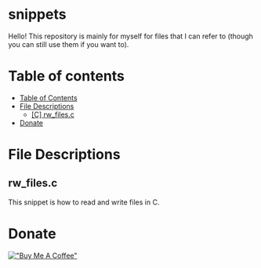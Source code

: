 # snippets
Hello! This repository is mainly for myself for files that I can refer to (though you can still use them if you want to).

# Table of contents
- [Table of Contents](#table-of-contents)
- [File Descriptions](#File-Descriptions)
	- [[C] rw_files.c](#rw_files.c)
- [Donate](#donate)

# File Descriptions

## rw_files.c
This snippet is how to read and write files in C.


# Donate
[!["Buy Me A Coffee"](https://www.buymeacoffee.com/assets/img/custom_images/orange_img.png)](https://www.buymeacoffee.com/husseinesmail)
